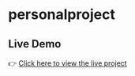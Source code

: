 # personalproject
## Live Demo

👉 [Click here to view the live project](https://meganduong.github.io/personalproject/face_detector/)
